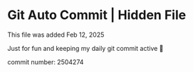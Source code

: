 # Git Auto Commit | Hidden File

This file was added Feb 12, 2025

Just for fun and keeping my daily git commit active 🤪

commit number: 2504274
